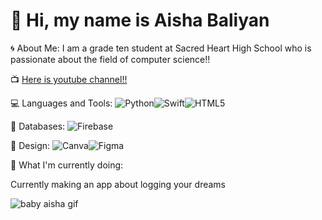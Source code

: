 <h1>👋 Hi, my name is Aisha Baliyan </h1>
🌀 About Me:
I am a grade ten student at Sacred Heart High School who is passionate about the field of computer science!!




📺  [Here is youtube channel!!](https://www.youtube.com/@aishabaliyan3239)

💻 Languages and Tools:
![Python](https://img.shields.io/badge/python-3670A0?style=for-the-badge&logo=python&logoColor=ffdd54)![Swift](https://img.shields.io/badge/swift-F54A2A?style=for-the-badge&logo=swift&logoColor=white)![HTML5](https://img.shields.io/badge/html5-%23E34F26.svg?style=for-the-badge&logo=html5&logoColor=white)


💾 Databases:
![Firebase](https://img.shields.io/badge/firebase-a08021?style=for-the-badge&logo=firebase&logoColor=ffcd34)


🎨 Design:
	![Canva](https://img.shields.io/badge/Canva-%2300C4CC.svg?style=for-the-badge&logo=Canva&logoColor=white)![Figma](https://img.shields.io/badge/figma-%23F24E1E.svg?style=for-the-badge&logo=figma&logoColor=white)

🎯 What I'm currently doing:

Currently making an app about logging your dreams


![baby aisha gif](https://github.com/user-attachments/assets/750d8b13-7df7-4b94-884a-470877cd61a4)
